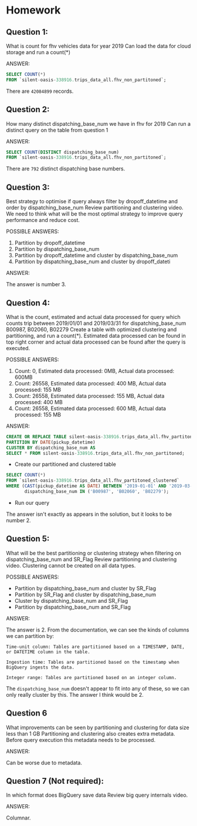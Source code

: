 # Homework

## Question 1:

What is count for fhv vehicles data for year 2019
Can load the data for cloud storage and run a count(*)

ANSWER:

```SQL
SELECT COUNT(*)  
FROM `silent-oasis-338916.trips_data_all.fhv_non_partitoned`;
```

There are `42084899` records.

## Question 2:

How many distinct dispatching_base_num we have in fhv for 2019
Can run a distinct query on the table from question 1

ANSWER:

```SQL
SELECT COUNT(DISTINCT dispatching_base_num) 
FROM `silent-oasis-338916.trips_data_all.fhv_non_partitoned`;
```

There are `792` distinct dispatching base numbers.

## Question 3:

Best strategy to optimise if query always filter by dropoff_datetime and order by dispatching_base_num
Review partitioning and clustering video.
We need to think what will be the most optimal strategy to improve query performance and reduce cost.

POSSIBLE ANSWERS:

1. Partition by dropoff_datetime
1. Partition by dispatching_base_num
1. Partition by dropoff_datetime and cluster by dispatching_base_num
1. Partition by dispatching_base_num and cluster by dropoff_dateti

ANSWER:

The answer is number 3.

## Question 4:

What is the count, estimated and actual data processed for query which counts trip between 2019/01/01 and 2019/03/31 for dispatching_base_num B00987, B02060, B02279
Create a table with optimized clustering and partitioning, and run a count(*). Estimated data processed can be found in top right corner and actual data processed can be found after the query is executed.

POSSIBLE ANSWERS:

1. Count: 0, Estimated data processed: 0MB, Actual data processed: 600MB
1. Count: 26558, Estimated data processed: 400 MB, Actual data processed: 155 MB
1. Count: 26558, Estimated data processed: 155 MB, Actual data processed: 400 MB
1. Count: 26558, Estimated data processed: 600 MB, Actual data processed: 155 MB

ANSWER:

```SQL
CREATE OR REPLACE TABLE silent-oasis-338916.trips_data_all.fhv_partitoned_clustered
PARTITION BY DATE(pickup_datetime)
CLUSTER BY dispatching_base_num AS
SELECT * FROM silent-oasis-338916.trips_data_all.fhv_non_partitoned;
```
* Create our partitioned and clustered table

```SQL
SELECT COUNT(*)
FROM `silent-oasis-338916.trips_data_all.fhv_partitoned_clustered`
WHERE (CAST(pickup_datetime AS DATE) BETWEEN '2019-01-01' AND '2019-03-31') AND 
       dispatching_base_num IN ('B00987', 'B02060', 'B02279');
```
* Run our query

The answer isn't exactly as appears in the solution, but it looks to be number 2.

## Question 5:

What will be the best partitioning or clustering strategy when filtering on dispatching_base_num and SR_Flag
Review partitioning and clustering video. Clustering cannot be created on all data types.

POSSIBLE ANSWERS:

* Partition by dispatching_base_num and cluster by SR_Flag
* Partition by SR_Flag and cluster by dispatching_base_num
* Cluster by dispatching_base_num and SR_Flag
* Partition by dispatching_base_num and SR_Flag

ANSWER:

The answer is 2. From the documentation, we can see the kinds of columns we can partition by:

```
Time-unit column: Tables are partitioned based on a TIMESTAMP, DATE, or DATETIME column in the table.

Ingestion time: Tables are partitioned based on the timestamp when BigQuery ingests the data.

Integer range: Tables are partitioned based on an integer column.
```

The `dispatching_base_num` doesn't appear to fit into any of these, so we can only really cluster by this. The answer I think would be 2. 

## Question 6
What improvements can be seen by partitioning and clustering for data size less than 1 GB
Partitioning and clustering also creates extra metadata.
Before query execution this metadata needs to be processed.

ANSWER:

Can be worse due to metadata.

## Question 7 (Not required):

In which format does BigQuery save data
Review big query internals video.

ANSWER:

Columnar. 